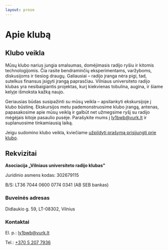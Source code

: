 ```yaml
---
layout: prose
---
```


# Apie klubą

## Klubo veikla

Mūsų klubo narius jungia smalsumas, domėjimasis radijo ryšiu ir kitomis technologijomis. Čia rasite bendraminčių
eksperimentams, varžyboms, diskusijoms ir tiesiog draugų. Galiausiai – radijo įranga nėra pigi, tad, sutelkus finansus įsigyti įrangą paprasčiau. Vilniaus universiteto radijo klubas yra nesibaigiantis projektas, kurį
kiekvienas tobulina, augina, ir šiame kelyje išmoksta kažką naujo.

Geriausias būdas susipažinti su mūsų veikla – apsilankyti ekskursijoje į klubo būstinę. Ekskursijos metu
pademonstruosime klubo įrangą, antenas, papasakosime apie mūsų veiklą ir galbūt net užmegsime ryšį su radijo mėgėjais
kitoje pasaulio pusėje. Parašykite mums į [ly1bwb@vurk.lt](mailto:ly1bwb@vurk.lt) ir suplanuosime tinkamiausią laiką.

Jeigu sudomino klubo veikla, kviečiame [užpildyti prašymą prisijungti prie klubo](/nariai#prasymas-stoti-i-kluba).

## Rekvizitai

**Asociacija „Vilniaus universiteto radijo klubas”**

Juridinio asmens kodas: 302679115

B/S: LT36 7044 0600 0774 0341 (AB SEB bankas)

### Buveinės adresas

Didlaukio g. 59, LT-08302, Vilnius

### Kontaktai

El. p.: [ly1bwb@vurk.lt](mailto:ly1bwb@vurk.lt)

Tel.: [+370 5 207 7936](tel:+370652077936)

